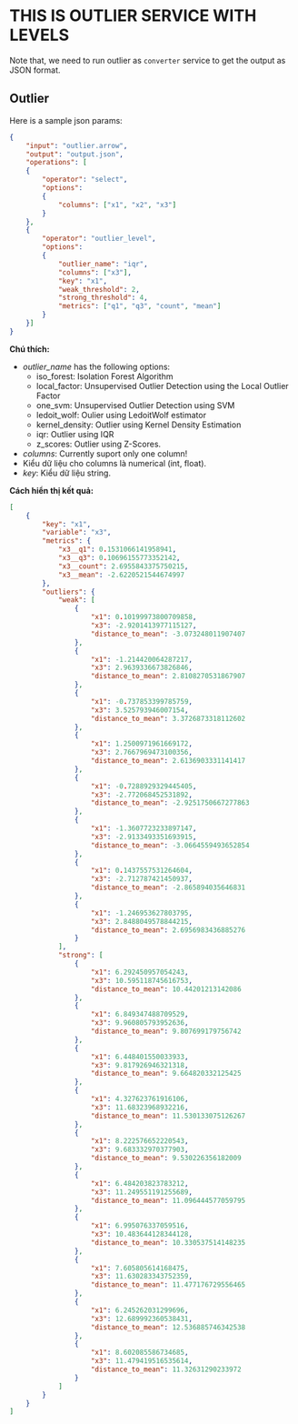 # THIS IS OUTLIER SERVICE WITH LEVELS

Note that, we need to run outlier as `converter` service to get the output as JSON format.

## Outlier
Here is a sample json params:
```json
{
    "input": "outlier.arrow",
    "output": "output.json",
    "operations": [
    {
        "operator": "select",
        "options":
        {
            "columns": ["x1", "x2", "x3"]
        }
    },
    {
        "operator": "outlier_level",
        "options":
        {
            "outlier_name": "iqr",
            "columns": ["x3"],
            "key": "x1",
            "weak_threshold": 2,
            "strong_threshold": 4,
            "metrics": ["q1", "q3", "count", "mean"]
        }
    }]
}
```
**Chú thích:**

- *outlier_name* has the following options:
  * iso_forest: Isolation Forest Algorithm
  * local_factor: Unsupervised Outlier Detection using the Local Outlier Factor
  * one_svm: Unsupervised Outlier Detection using SVM
  * ledoit_wolf: Oulier using LedoitWolf estimator
  * kernel_density: Outlier using Kernel Density Estimation
  * iqr: Outlier using IQR
  * z_scores: Outlier using Z-Scores.
- *columns*: Currently suport only one column!
- Kiểu dữ liệu cho columns là numerical (int, float).
- *key*: Kiểu dữ liệu string.


**Cách hiển thị kết quả:**

```JSON
[
    {
        "key": "x1",
        "variable": "x3",
        "metrics": {
            "x3__q1": 0.1531066141958941,
            "x3__q3": 0.10696155773352142,
            "x3__count": 2.6955843375750215,
            "x3__mean": -2.6220521544674997
        },
        "outliers": {
            "weak": [
                {
                    "x1": 0.10199973800709858,
                    "x3": -2.9201413977115127,
                    "distance_to_mean": -3.073248011907407
                },
                {
                    "x1": -1.214420064287217,
                    "x3": 2.9639336673826846,
                    "distance_to_mean": 2.8108270531867907
                },
                {
                    "x1": -0.737853399785759,
                    "x3": 3.525793946007154,
                    "distance_to_mean": 3.3726873318112602
                },
                {
                    "x1": 1.2500971961669172,
                    "x3": 2.7667969473100356,
                    "distance_to_mean": 2.6136903331141417
                },
                {
                    "x1": -0.7288929329445405,
                    "x3": -2.772068452531892,
                    "distance_to_mean": -2.9251750667277863
                },
                {
                    "x1": -1.3607723233897147,
                    "x3": -2.9133493351693915,
                    "distance_to_mean": -3.0664559493652854
                },
                {
                    "x1": 0.1437557531264604,
                    "x3": -2.712787421450937,
                    "distance_to_mean": -2.865894035646831
                },
                {
                    "x1": -1.246953627803795,
                    "x3": 2.8488049578844215,
                    "distance_to_mean": 2.6956983436885276
                }
            ],
            "strong": [
                {
                    "x1": 6.292450957054243,
                    "x3": 10.595118745616753,
                    "distance_to_mean": 10.44201213142086
                },
                {
                    "x1": 6.849347488709529,
                    "x3": 9.960805793952636,
                    "distance_to_mean": 9.807699179756742
                },
                {
                    "x1": 6.448401550033933,
                    "x3": 9.817926946321318,
                    "distance_to_mean": 9.664820332125425
                },
                {
                    "x1": 4.327623761916106,
                    "x3": 11.68323968932216,
                    "distance_to_mean": 11.530133075126267
                },
                {
                    "x1": 8.222576652220543,
                    "x3": 9.683332970377903,
                    "distance_to_mean": 9.530226356182009
                },
                {
                    "x1": 6.484203823783212,
                    "x3": 11.249551191255689,
                    "distance_to_mean": 11.096444577059795
                },
                {
                    "x1": 6.995076337059516,
                    "x3": 10.483644128344128,
                    "distance_to_mean": 10.330537514148235
                },
                {
                    "x1": 7.605805614168475,
                    "x3": 11.630283343752359,
                    "distance_to_mean": 11.477176729556465
                },
                {
                    "x1": 6.245262031299696,
                    "x3": 12.689992360538431,
                    "distance_to_mean": 12.536885746342538
                },
                {
                    "x1": 8.602085586734685,
                    "x3": 11.479419516535614,
                    "distance_to_mean": 11.32631290233972
                }
            ]
        }
    }
]
```

